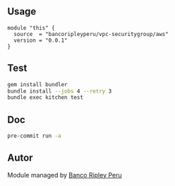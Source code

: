 ## Usage

```hcl
module "this" {
  source  = "bancoripleyperu/vpc-securitygroup/aws"
  version = "0.0.1"
}
```

<!-- BEGINNING OF PRE-COMMIT-TERRAFORM DOCS HOOK -->

<!-- END OF PRE-COMMIT-TERRAFORM DOCS HOOK -->

## Test

```sh
gem install bundler
bundle install --jobs 4 --retry 3
bundle exec kitchen test
```

## Doc

```sh
pre-commit run -a
```

## Autor
 
Module managed by [Banco Ripley Peru](https://ripley.com.pe)